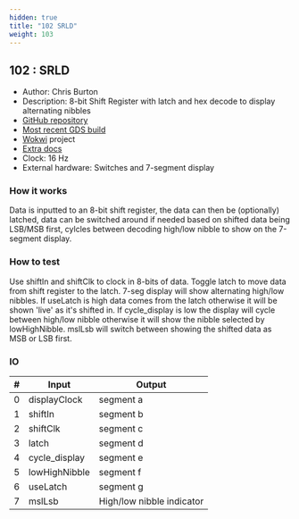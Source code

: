 ```yaml
---
hidden: true
title: "102 SRLD"
weight: 103
---
```


## 102 : SRLD

* Author: Chris Burton
* Description: 8-bit Shift Register with latch and hex decode to display alternating nibbles
* [GitHub repository](https://github.com/burtyb/tt02-srld)
* [Most recent GDS build](https://github.com/burtyb/tt02-srld/actions/runs/3603612004)
* [Wokwi](https://wokwi.com/projects/349790606404354643) project
* [Extra docs]()
* Clock: 16 Hz
* External hardware: Switches and 7-segment display



### How it works

Data is inputted to an 8-bit shift register, the data can then be (optionally) latched, data can be switched around if needed based on shifted data being LSB/MSB first, cylcles between decoding high/low nibble to show on the 7-segment display.

### How to test

Use shiftIn and shiftClk to clock in 8-bits of data. Toggle latch to move data from shift register to the latch. 7-seg display will show alternating high/low nibbles. If useLatch is high data comes from the latch otherwise it will be shown 'live' as it's shifted in. If cycle_display is low the display will cycle between high/low nibble otherwise it will show the nibble selected by lowHighNibble. mslLsb will switch between showing the shifted data as MSB or LSB first.

### IO

| # | Input        | Output       |
|---|--------------|--------------|
| 0 | displayClock  | segment a |
| 1 | shiftIn  | segment b |
| 2 | shiftClk  | segment c |
| 3 | latch  | segment d |
| 4 | cycle_display  | segment e |
| 5 | lowHighNibble  | segment f |
| 6 | useLatch  | segment g |
| 7 | mslLsb  | High/low nibble indicator |
